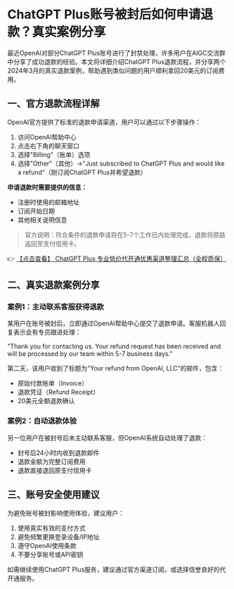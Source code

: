 # ChatGPT Plus账号被封后如何申请退款？真实案例分享

最近OpenAI对部分ChatGPT Plus账号进行了封禁处理，许多用户在AIGC交流群中分享了成功退款的经验。本文将详细介绍ChatGPT Plus退款流程，并分享两个2024年3月的真实退款案例，帮助遇到类似问题的用户顺利拿回20美元的订阅费用。

## 一、官方退款流程详解

OpenAI官方提供了标准的退款申请渠道，用户可以通过以下步骤操作：

1. 访问OpenAI帮助中心
2. 点击右下角的聊天窗口
3. 选择"Billing"（账单）选项
4. 选择"Other"（其他）→"Just subscribed to ChatGPT Plus and would like a refund"（刚订阅ChatGPT Plus并希望退款）

**申请退款时需要提供的信息：**
- 注册时使用的邮箱地址
- 订阅开始日期
- 其他相关说明信息

> 官方说明：符合条件的退款申请将在5-7个工作日内处理完成，退款将原路返回至支付信用卡。

👉 [【点击查看】 ChatGPT Plus 专业低价代开通优惠渠道整理汇总（全程质保）](https://bit.ly/DaiKai)

## 二、真实退款案例分享

### 案例1：主动联系客服获得退款

某用户在账号被封后，立即通过OpenAI帮助中心提交了退款申请。客服机器人回复表示会有专员跟进处理：

"Thank you for contacting us. Your refund request has been received and will be processed by our team within 5-7 business days."

第二天，该用户收到了标题为"Your refund from OpenAl, LLC"的邮件，包含：
- 原始付款账单（Invoice）
- 退款凭证（Refund Receipt）
- 20美元全额退款确认

### 案例2：自动退款体验

另一位用户在被封号后未主动联系客服，但OpenAI系统自动处理了退款：
- 封号后24小时内收到退款邮件
- 退款金额为完整订阅费用
- 退款直接退回原支付信用卡

## 三、账号安全使用建议

为避免账号被封影响使用体验，建议用户：
1. 使用真实有效的支付方式
2. 避免频繁更换登录设备/IP地址
3. 遵守OpenAI使用条款
4. 不要分享账号或API密钥

如需继续使用ChatGPT Plus服务，建议通过官方渠道订阅，或选择信誉良好的代开通服务。